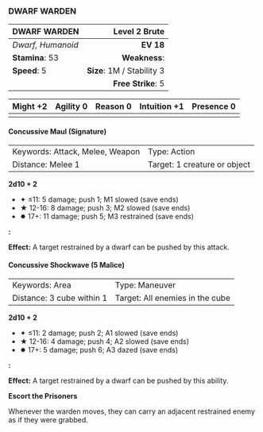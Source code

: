 ### DWARF WARDEN

| DWARF WARDEN      |          **Level 2 Brute** |
| :---------------- | -------------------------: |
| *Dwarf, Humanoid* |                  **EV 18** |
| **Stamina**: 53   |              **Weakness**: |
| **Speed**: 5      | **Size**: 1M / Stability 3 |
|                   |         **Free Strike**: 5 |

| **Might** +2 | **Agility** 0 | **Reason** 0 | **Intuition** +1 | **Presence** 0 |
| ------------ | ------------- | ------------ | ---------------- | -------------- |
|              |               |              |                  |                |

#### Concussive Maul (Signature)

|                                 |                              |
| :------------------------------ | :--------------------------- |
| Keywords: Attack, Melee, Weapon | Type: Action                 |
| Distance: Melee 1               | Target: 1 creature or object |

**2d10 + 2**

- ✦ ≤11: 5 damage; push 1; M1 slowed (save ends)
- ★ 12-16: 8 damage; push 3; M2 slowed (save ends)
- ✸ 17+: 11 damage; push 5; M3 restrained (save ends)

**:**

**Effect:** A target restrained by a dwarf can be pushed by this attack.

#### Concussive Shockwave (5 Malice)

|                           |                                 |
| :------------------------ | :------------------------------ |
| Keywords: Area            | Type: Maneuver                  |
| Distance: 3 cube within 1 | Target: All enemies in the cube |

**2d10 + 2**

- ✦ ≤11: 2 damage; push 2; A1 slowed (save ends)
- ★ 12-16: 4 damage; push 4; A2 slowed (save ends)
- ✸ 17+: 5 damage; push 6; A3 dazed (save ends)

**:**

**Effect:** A target restrained by a dwarf can be pushed by this ability.

**Escort the Prisoners**

Whenever the warden moves, they can carry an adjacent restrained enemy as if they were grabbed.

